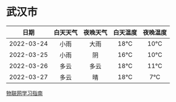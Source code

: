 # 武汉市
|日期|白天天气|夜晚天气|白天温度|夜晚温度|
|:--:|:--:|:--:|:--:|:--:|
|2022-03-24|小雨|大雨|18℃|10℃|
|2022-03-25|小雨|阴|16℃|10℃|
|2022-03-26|多云|多云|18℃|11℃|
|2022-03-27|多云|晴|18℃|7℃|
 
[物联网学习指南](http://doc.lziqi.top/IoT)
